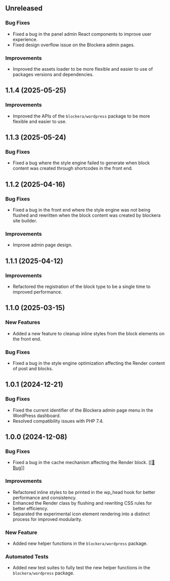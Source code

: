 ## Unreleased

### Bug Fixes
- Fixed a bug in the panel admin React components to improve user experience.
- Fixed design overflow issue on the Blockera admin pages.

### Improvements
- Improved the assets loader to be more flexible and easier to use of packages versions and dependencies.

## 1.1.4 (2025-05-25)

### Improvements
- Improved the APIs of the `blockera/wordpress` package to be more flexible and easier to use.

## 1.1.3 (2025-05-24)

### Bug Fixes
- Fixed a bug where the style engine failed to generate when block content was created through shortcodes in the front end.

## 1.1.2 (2025-04-16)

### Bug Fixes
- Fixed a bug in the front end where the style engine was not being flushed and rewritten when the block content was created by blockera site builder.

### Improvements
- Improve admin page design.

## 1.1.1 (2025-04-12)

### Improvements
- Refactored the registration of the block type to be a single time to improved performance.

## 1.1.0 (2025-03-15)

### New Features
- Added a new feature to cleanup inline styles from the block elements on the front end.

### Bug Fixes
- Fixed a bug in the style engine optimization affecting the Render content of post and blocks.

## 1.0.1 (2024-12-21)

### Bug Fixes
- Fixed the current identifier of the Blockera admin page menu in the WordPress dashboard.
- Resolved compatibility issues with PHP 7.4.

## 1.0.0 (2024-12-08)

### Bug Fixes

- Fixed a bug in the cache mechanism affecting the Render block. [[[🔗 Bug]](https://community.blockera.ai/changelog-9l8hbrv0/post/version-1-0---in-development-oz0Mrh3r3JN0QDO)]

### Improvements

- Refactored inline styles to be printed in the wp_head hook for better performance and consistency.
- Enhanced the Render class by flushing and rewriting CSS rules for better efficiency.
- Separated the experimental icon element rendering into a distinct process for improved modularity.

### New Feature

- Added new helper functions in the `blockera/wordpress` package.

### Automated Tests

- Added new test suites to fully test the new helper functions in the `blockera/wordpress` package.
 